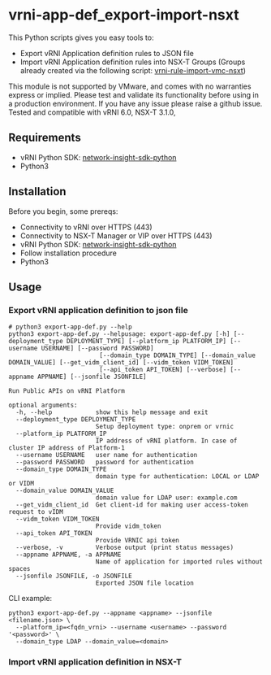 # vrni-app-def_export-import-nsxt
 
This Python scripts gives you easy tools to:
- Export vRNI Application definition rules to JSON file
- Import vRNI Application definition rules into NSX-T Groups (Groups already created via the following script: [vrni-rule-import-vmc-nsxt](https://github.com/vrealize-network-insight/vrni-rule-import-vmc-nsxt))

This module is not supported by VMware, and comes with no warranties express or implied. Please test and validate its functionality before using in a production environment. If you have any issue please raise a github issue. Tested and compatible with vRNI 6.0, NSX-T 3.1.0,
 

## Requirements
- vRNI Python SDK: [network-insight-sdk-python](https://github.com/vmware/network-insight-sdk-python)
- Python3

## Installation
Before you begin, some prereqs:
- Connectivity to vRNI over HTTPS (443)
- Connectivity to NSX-T Manager or VIP over HTTPS (443)
- vRNI Python SDK: [network-insight-sdk-python](https://github.com/vmware/network-insight-sdk-python)
 - Follow installation procedure
- Python3

## Usage
### Export vRNI application definition to json file
```shell
# python3 export-app-def.py --help
python3 export-app-def.py --helpusage: export-app-def.py [-h] [--deployment_type DEPLOYMENT_TYPE] [--platform_ip PLATFORM_IP] [--username USERNAME] [--password PASSWORD]
                         [--domain_type DOMAIN_TYPE] [--domain_value DOMAIN_VALUE] [--get_vidm_client_id] [--vidm_token VIDM_TOKEN]
                         [--api_token API_TOKEN] [--verbose] [--appname APPNAME] [--jsonfile JSONFILE]

Run Public APIs on vRNI Platform

optional arguments:
  -h, --help            show this help message and exit
  --deployment_type DEPLOYMENT_TYPE
                        Setup deployment type: onprem or vrnic
  --platform_ip PLATFORM_IP
                        IP address of vRNI platform. In case of cluster IP address of Platform-1
  --username USERNAME   user name for authentication
  --password PASSWORD   password for authentication
  --domain_type DOMAIN_TYPE
                        domain type for authentication: LOCAL or LDAP or VIDM
  --domain_value DOMAIN_VALUE
                        domain value for LDAP user: example.com
  --get_vidm_client_id  Get client-id for making user access-token request to vIDM
  --vidm_token VIDM_TOKEN
                        Provide vidm_token
  --api_token API_TOKEN
                        Provide VRNIC api token
  --verbose, -v         Verbose output (print status messages)
  --appname APPNAME, -a APPNAME
                        Name of application for imported rules without spaces
  --jsonfile JSONFILE, -o JSONFILE
                        Exported JSON file location
```
CLI example:
```
python3 export-app-def.py --appname <appname> --jsonfile <filename.json> \
  --platform_ip=<fqdn_vrni> --username <username> --password '<password>' \
  --domain_type LDAP --domain_value=<domain>
```
 
### Import vRNI application definition in NSX-T

